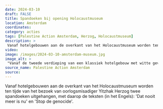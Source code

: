 ```yaml
---
date: 2024-03-10
draft: FALSE
title: Spandoeken bij opening Holocaustmuseum
location: Amsterdam
coordinates: 
category: acties
tags: [Palestine Action Amsterdam, Herzog, Holocaustmuseum]
description: > 
 Vanaf hotelgebouwen aan de overkant van het Holocaustmuseum worden ten tijde van het bezoek van oorlogsmisadiger Yitzhak Herzog twee spandoeken uitgehangen, met daarop de teksten (in het Engels): 'Dat nooit meer is nu' en 'Stop de genocide'.
video: 
image: /images/2024-03-10-amsterdam-museum.jpg
image_alt: > 
 "Vanaf de tweede verdieping van een klassiek hotelgebouw met witte gevel aan paarse kozijnen wordt een spandoek uit het raam gehouden, met daarop de tekst in zwarte, groene en rode letters (in het Engels): 'Dat nooit meer is nu'. Vanuit het naastliggende gebouw in kleurrijke jaren '90 architectuur wordt ook een spandoek opgehouden, met de tekst (in het Engels) 'Stop de genocide'. Onderaan het beeld, op straatniveau, wordt elf vlaggen opgehouden van de zionistische entiteit."
source_name: Palestine Action Amsterdam
source: 
---
```

Vanaf hotelgebouwen aan de overkant van het Holocaustmuseum worden ten tijde van het bezoek van oorlogsmisadiger Yitzhak Herzog twee spandoeken uitgehangen, met daarop de teksten (in het Engels): 'Dat nooit meer is nu' en 'Stop de genocide'.